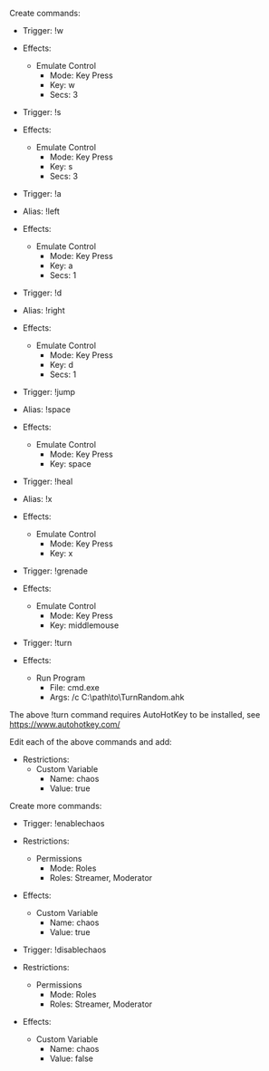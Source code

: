 Create commands:

- Trigger: !w
- Effects:
  - Emulate Control
    - Mode: Key Press
    - Key: w
    - Secs: 3

- Trigger: !s
- Effects:
  - Emulate Control
    - Mode: Key Press
    - Key: s
    - Secs: 3

- Trigger: !a
- Alias: !left
- Effects:
  - Emulate Control
    - Mode: Key Press
    - Key: a
    - Secs: 1

- Trigger: !d
- Alias: !right
- Effects:
  - Emulate Control
    - Mode: Key Press
    - Key: d
    - Secs: 1

- Trigger: !jump
- Alias: !space
- Effects:
  - Emulate Control
    - Mode: Key Press
    - Key: space

- Trigger: !heal
- Alias: !x
- Effects:
  - Emulate Control
    - Mode: Key Press
    - Key: x

- Trigger: !grenade
- Effects:
  - Emulate Control
    - Mode: Key Press
    - Key: middlemouse

- Trigger: !turn
- Effects:
  - Run Program
    - File: cmd.exe
    - Args: /c C:\path\to\TurnRandom.ahk

The above !turn command requires AutoHotKey to be installed, see https://www.autohotkey.com/

Edit each of the above commands and add:

- Restrictions:
  - Custom Variable
    - Name: chaos
    - Value: true

Create more commands:

- Trigger: !enablechaos
- Restrictions:
  - Permissions
    - Mode: Roles
    - Roles: Streamer, Moderator
- Effects:
  - Custom Variable
    - Name: chaos
    - Value: true

- Trigger: !disablechaos
- Restrictions:
  - Permissions
    - Mode: Roles
    - Roles: Streamer, Moderator
- Effects:
  - Custom Variable
    - Name: chaos
    - Value: false
